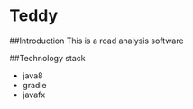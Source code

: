 # Teddy

##Introduction
This is a road analysis software

##Technology stack
* java8
* gradle
* javafx 
